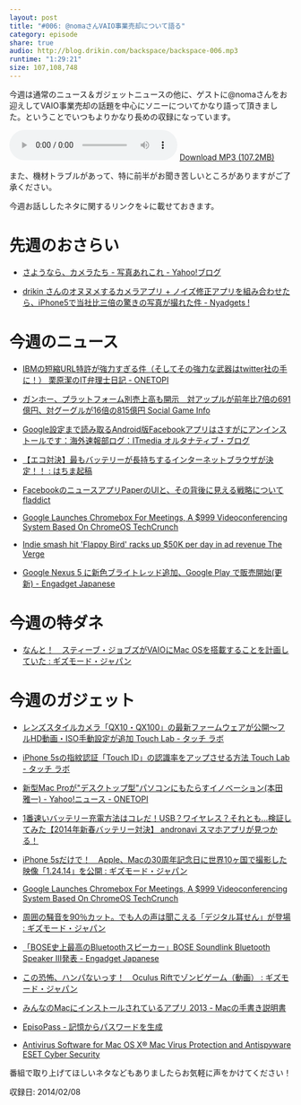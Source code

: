 ```yaml
---
layout: post
title: "#006: @nomaさんVAIO事業売却について語る"
category: episode
share: true
audio: http://blog.drikin.com/backspace/backspace-006.mp3
runtime: "1:29:21"
size: 107,108,748
---
```


今週は通常のニュース＆ガジェットニュースの他に、ゲストに@nomaさんをお迎えしてVAIO事業売却の話題を中心にソニーについてかなり語って頂きました。ということでいつもよりかなり長めの収録になっています。

<audio src="http://blog.drikin.com/backspace/backspace-006.mp3" controls preload></audio>
[Download MP3 (107.2MB)](http://blog.drikin.com/backspace/backspace-006.mp3)


また、機材トラブルがあって、特に前半がお聞き苦しいところがありますがご了承ください。

今週お話ししたネタに関するリンクを↓に載せておきます。

先週のおさらい
==============
- [さようなら、カメラたち - 写真あれこれ - Yahoo!ブログ](http://blogs.yahoo.co.jp/ka_tate/64105858.html)

- [drikin さんのオヌヌメするカメラアプリ + ノイズ修正アプリを組み合わせたら、iPhone5で当社比三倍の驚きの写真が撮れた件 - Nyadgets !](http://gadgets.nyadgets.net/post/75566349138)


今週のニュース
==============
- [IBMの短縮URL特許が強力すぎる件（そしてその強力な武器はtwitter社の手に！）  栗原潔のIT弁理士日記 - ONETOPI](http://1topi.jp/curator/mazzo/1402/03/449767)

- [ガンホー、プラットフォーム別売上高も開示　対アップルが前年比7倍の691億円、対グーグルが16倍の815億円  Social Game Info](http://gamebiz.jp/?p=126738&utm_source=dlvr.it&utm_medium=twitter)

- [Google設定まで読み取るAndroid版Facebookアプリはさすがにアンインストールです：海外速報部ログ：ITmedia オルタナティブ・ブログ](http://blogs.itmedia.co.jp/burstlog/2014/02/googleandroidfa-a266.html)

- [【エコ対決】最もバッテリーが長持ちするインターネットブラウザが決定！！ : はちま起稿](http://blog.esuteru.com/archives/7530874.html)

- [FacebookのニュースアプリPaperのUIと、その背後に見える戦略について  fladdict](http://fladdict.net/blog/2014/02/facebook-paper.html)

- [Google Launches Chromebox For Meetings, A $999 Videoconferencing System Based On ChromeOS  TechCrunch](http://techcrunch.com/2014/02/06/google-launches-chromebox-for-meetings-a-999-videoconferencing-system-based-on-chromeos/)

- [Indie smash hit 'Flappy Bird' racks up $50K per day in ad revenue  The Verge](http://www.theverge.com/2014/2/5/5383708/flappy-bird-revenue-50-k-per-day-dong-nguyen-interview)

- [Google Nexus 5 に新色ブライトレッド追加、Google Play で販売開始(更新) - Engadget Japanese](http://japanese.engadget.com/2014/02/04/google-nexus-5-google-play/)



今週の特ダネ
===========
- [なんと！　スティーブ・ジョブズがVAIOにMac OSを搭載することを計画していた : ギズモード・ジャパン](http://www.gizmodo.jp/sp/2014/02/t_23.html)


今週のガジェット
===============
- [レンズスタイルカメラ「QX10・QX100」の最新ファームウェアが公開〜フルHD動画・ISO手動設定が追加  Touch Lab - タッチ ラボ](http://touchlab.jp/2014/02/sony_qx10_qx100_firmware_v20/)

- [iPhone 5sの指紋認証「Touch ID」の認識率をアップさせる方法  Touch Lab - タッチ ラボ](http://touchlab.jp/2014/02/improving_touch_id_readings/)

- [新型Mac Proが"デスクトップ型"パソコンにもたらすイノベーション(本田 雅一) - Yahoo!ニュース - ONETOPI](http://1topi.jp/curator/mazzo/1402/03/449423)

- [1番速いバッテリー充電方法はコレだ！USB？ワイヤレス？それとも...検証してみた【2014年新春バッテリー対決】  andronavi スマホアプリが見つかる！](http://andronavi.com/2014/01/313181?feature=recommend_links)

- [iPhone 5sだけで！　Apple、Macの30周年記念日に世界10ヶ国で撮影した映像「1.24.14」を公開 : ギズモード・ジャパン](http://www.gizmodo.jp/sp/2014/02/iphone_5smac301012414.html)

- [Google Launches Chromebox For Meetings, A $999 Videoconferencing System Based On ChromeOS  TechCrunch](http://techcrunch.com/2014/02/06/google-launches-chromebox-for-meetings-a-999-videoconferencing-system-based-on-chromeos/)

- [周囲の騒音を90％カット。でも人の声は聞こえる「デジタル耳せん」が登場 : ギズモード・ジャパン](http://www.gizmodo.jp/2014/02/90_5.html)

- [「BOSE史上最高のBluetoothスピーカー」BOSE Soundlink Bluetooth Speaker III発表 - Engadget Japanese](http://japanese.engadget.com/2014/02/07/bose-soundlink-bluetooth-speaker-iii-bose-bluetooth/)

- [この恐怖、ハンパないっす！　Oculus Riftでゾンビゲーム（動画） : ギズモード・ジャパン](http://www.gizmodo.jp/sp/2014/02/oculus_rift.html)

- [みんなのMacにインストールされているアプリ 2013 - Macの手書き説明書](http://veadardiary.blog29.fc2.com/blog-entry-4941.html)

- [EpisoPass - 記憶からパスワードを生成](http://episopass.com/)

- [Antivirus Software for Mac OS X®  Mac Virus Protection and Antispyware ESET Cyber Security](http://www.eset.com/us/home/products/cyber-security/)


番組で取り上げてほしいネタなどもありましたらお気軽に声をかけてください！

収録日: 2014/02/08

